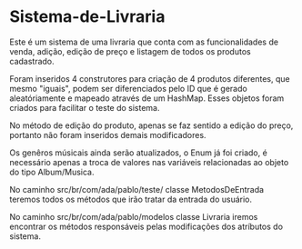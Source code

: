 # Sistema-de-Livraria

Este é um sistema de uma livraria que conta com as funcionalidades de venda, adição, edição de preço e listagem de todos os produtos cadastrado.

Foram inseridos 4 construtores para criação de 4 produtos diferentes, que mesmo "iguais", podem ser diferenciados pelo ID que é gerado aleatóriamente e mapeado através de um HashMap. Esses objetos foram criados para facilitar o teste do sistema.

No método de edição do produto, apenas se faz sentido a edição do preço, portanto não foram inseridos demais modificadores.

Os genêros músicais ainda serão atualizados, o Enum já foi criado, é necessário apenas a troca de valores nas variáveis relacionadas ao objeto do tipo Album/Musica.

No caminho src/br/com/ada/pablo/teste/ classe MetodosDeEntrada teremos todos os métodos que irão tratar da entrada do usuário.

No caminho src/br/com/ada/pablo/modelos classe Livraria iremos encontrar os métodos responsáveis pelas modificações dos atríbutos do sistema.

